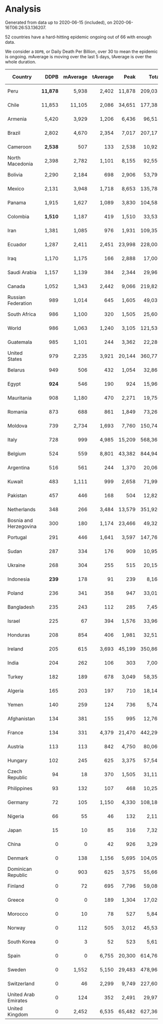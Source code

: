 
# Analysis

Generated from data up to 2020-06-15 (included), on 2020-06-16T06:26:53.136207.

52 countries have a hard-hitting epidemic ongoing out of 66 with enough data.

We consider a `DDPB`, or Daily Death Per Billion, over 30 to mean the epidemic is ongoing.
mAverage is moving over the last 5 days, tAverage is over the whole duration.


| Country | DDPB | mAverage | tAverage | Peak | Total | Start | Peak Date | End | Duration |  Status |
|---------|-----:|---------:|---------:|-----:|------:|-------|-----------|-----|----------|---------|
| Peru | **11,878** | 5,938 | 2,402 | 11,878 | 209,033 | 2020-03-20 | 2020-06-15 | None | 87 days | ongoing |
| Chile | 11,853 | 11,105 | 2,086 | 34,651 | 177,383 | 2020-03-22 | 2020-06-08 | None | 85 days | ongoing |
| Armenia | 5,420 | 3,929 | 1,206 | 6,436 | 96,514 | 2020-03-27 | 2020-06-02 | None | 80 days | ongoing |
| Brazil | 2,802 | 4,670 | 2,354 | 7,017 | 207,175 | 2020-03-19 | 2020-06-05 | None | 88 days | ongoing |
| Cameroon | **2,538** | 507 | 133 | 2,538 | 10,922 | 2020-03-25 | 2020-06-15 | None | 82 days | ongoing |
| North Macedonia | 2,398 | 2,782 | 1,101 | 8,155 | 92,556 | 2020-03-23 | 2020-06-14 | None | 84 days | ongoing |
| Bolivia | 2,290 | 2,184 | 698 | 2,906 | 53,791 | 2020-03-30 | 2020-06-03 | None | 77 days | ongoing |
| Mexico | 2,131 | 3,948 | 1,718 | 8,653 | 135,788 | 2020-03-28 | 2020-06-04 | None | 79 days | ongoing |
| Panama | 1,915 | 1,627 | 1,089 | 3,830 | 104,588 | 2020-03-11 | 2020-06-07 | None | 96 days | ongoing |
| Colombia | **1,510** | 1,187 | 419 | 1,510 | 33,537 | 2020-03-27 | 2020-06-15 | None | 80 days | ongoing |
| Iran | 1,381 | 1,085 | 976 | 1,931 | 109,357 | 2020-02-24 | 2020-04-04 | None | 112 days | ongoing |
| Ecuador | 1,287 | 2,411 | 2,451 | 23,998 | 228,004 | 2020-03-14 | 2020-05-11 | None | 93 days | ongoing |
| Iraq | 1,170 | 1,175 | 166 | 2,888 | 17,006 | 2020-03-05 | 2020-06-14 | None | 102 days | ongoing |
| Saudi Arabia | 1,157 | 1,139 | 384 | 2,344 | 29,967 | 2020-03-29 | 2020-06-14 | None | 78 days | ongoing |
| Canada | 1,052 | 1,343 | 2,442 | 9,066 | 219,826 | 2020-03-17 | 2020-05-06 | None | 90 days | ongoing |
| Russian Federation | 989 | 1,014 | 645 | 1,605 | 49,039 | 2020-03-31 | 2020-05-29 | None | 76 days | ongoing |
| South Africa | 986 | 1,100 | 320 | 1,505 | 25,600 | 2020-03-27 | 2020-06-04 | None | 80 days | ongoing |
| World | 986 | 1,063 | 1,240 | 3,105 | 121,530 | 2020-03-09 | 2020-04-16 | None | 98 days | ongoing |
| Guatemala | 985 | 1,101 | 244 | 3,362 | 22,280 | 2020-03-16 | 2020-06-06 | None | 91 days | ongoing |
| United States | 979 | 2,235 | 3,921 | 20,144 | 360,772 | 2020-03-15 | 2020-04-16 | None | 92 days | ongoing |
| Belarus | 949 | 506 | 432 | 1,054 | 32,868 | 2020-03-31 | 2020-05-09 | None | 76 days | ongoing |
| Egypt | **924** | 546 | 190 | 924 | 15,960 | 2020-03-23 | 2020-06-15 | None | 84 days | ongoing |
| Mauritania | 908 | 1,180 | 470 | 2,271 | 19,750 | 2020-05-04 | 2020-06-11 | None | 42 days | ongoing |
| Romania | 873 | 688 | 861 | 1,849 | 73,265 | 2020-03-22 | 2020-04-10 | None | 85 days | ongoing |
| Moldova | 739 | 2,734 | 1,693 | 7,760 | 150,743 | 2020-03-18 | 2020-06-14 | None | 89 days | ongoing |
| Italy | 728 | 999 | 4,985 | 15,209 | 568,365 | 2020-02-22 | 2020-03-28 | None | 114 days | ongoing |
| Belgium | 524 | 559 | 8,801 | 43,382 | 844,942 | 2020-03-11 | 2020-04-10 | None | 96 days | ongoing |
| Argentina | 516 | 561 | 244 | 1,370 | 20,068 | 2020-03-25 | 2020-03-30 | None | 82 days | ongoing |
| Kuwait | 483 | 1,111 | 999 | 2,658 | 71,998 | 2020-04-04 | 2020-05-16 | None | 72 days | ongoing |
| Pakistan | 457 | 446 | 168 | 504 | 12,825 | 2020-03-31 | 2020-06-12 | None | 76 days | ongoing |
| Netherlands | 348 | 266 | 3,484 | 13,579 | 351,926 | 2020-03-06 | 2020-04-07 | None | 101 days | ongoing |
| Bosnia and Herzegovina | 300 | 180 | 1,174 | 23,466 | 49,321 | 2020-05-04 | 2020-05-04 | None | 42 days | ongoing |
| Portugal | 291 | 446 | 1,641 | 3,597 | 147,765 | 2020-03-17 | 2020-04-03 | None | 90 days | ongoing |
| Sudan | 287 | 334 | 176 | 909 | 10,952 | 2020-04-14 | 2020-05-30 | None | 62 days | ongoing |
| Ukraine | 268 | 304 | 255 | 515 | 20,150 | 2020-03-28 | 2020-06-10 | None | 79 days | ongoing |
| Indonesia | **239** | 178 | 91 | 239 | 8,164 | 2020-03-18 | 2020-06-15 | None | 89 days | ongoing |
| Poland | 236 | 341 | 358 | 947 | 33,019 | 2020-03-15 | 2020-04-25 | None | 92 days | ongoing |
| Bangladesh | 235 | 243 | 112 | 285 | 7,450 | 2020-04-10 | 2020-06-12 | None | 66 days | ongoing |
| Israel | 225 | 67 | 394 | 1,576 | 33,966 | 2020-03-21 | 2020-04-10 | None | 86 days | ongoing |
| Honduras | 208 | 854 | 406 | 1,981 | 32,513 | 2020-03-27 | 2020-06-11 | None | 80 days | ongoing |
| Ireland | 205 | 615 | 3,693 | 45,199 | 350,867 | 2020-03-12 | 2020-04-25 | None | 95 days | ongoing |
| India | 204 | 262 | 106 | 303 | 7,000 | 2020-04-10 | 2020-06-12 | None | 66 days | ongoing |
| Turkey | 182 | 189 | 678 | 3,049 | 58,356 | 2020-03-21 | 2020-04-17 | None | 86 days | ongoing |
| Algeria | 165 | 203 | 197 | 710 | 18,147 | 2020-03-15 | 2020-04-10 | None | 92 days | ongoing |
| Yemen | 140 | 259 | 124 | 736 | 5,743 | 2020-04-30 | 2020-06-14 | None | 46 days | ongoing |
| Afghanistan | 134 | 381 | 155 | 995 | 12,767 | 2020-03-25 | 2020-06-07 | None | 82 days | ongoing |
| France | 134 | 331 | 4,379 | 21,470 | 442,290 | 2020-03-06 | 2020-04-16 | None | 101 days | ongoing |
| Austria | 113 | 113 | 842 | 4,750 | 80,060 | 2020-03-12 | 2020-04-23 | None | 95 days | ongoing |
| Hungary | 102 | 245 | 625 | 3,375 | 57,549 | 2020-03-15 | 2020-04-19 | None | 92 days | ongoing |
| Czech Republic | 94 | 18 | 370 | 1,505 | 31,115 | 2020-03-23 | 2020-04-15 | None | 84 days | ongoing |
| Philippines | 93 | 132 | 107 | 468 | 10,254 | 2020-03-12 | 2020-04-12 | None | 95 days | ongoing |
| Germany | 72 | 105 | 1,150 | 4,330 | 108,186 | 2020-03-13 | 2020-04-15 | None | 94 days | ongoing |
| Nigeria | 66 | 55 | 46 | 132 | 2,117 | 2020-04-30 | 2020-05-11 | None | 46 days | ongoing |
| Japan | 15 | 10 | 85 | 316 | 7,321 | 2020-03-11 | 2020-05-02 | 2020-06-05 | 86 days | finished |
| China | 0 | 0 | 42 | 926 | 3,292 | 2020-01-30 | 2020-04-16 | 2020-04-16 | 77 days | finished |
| Denmark | 0 | 138 | 1,156 | 5,695 | 104,052 | 2020-03-15 | 2020-04-02 | 2020-06-13 | 90 days | finished |
| Dominican Republic | 0 | 903 | 625 | 3,575 | 55,667 | 2020-03-17 | 2020-04-13 | 2020-06-14 | 89 days | finished |
| Finland | 0 | 72 | 695 | 7,796 | 59,080 | 2020-03-21 | 2020-04-22 | 2020-06-14 | 85 days | finished |
| Greece | 0 | 0 | 189 | 1,304 | 17,026 | 2020-03-12 | 2020-04-04 | 2020-06-10 | 90 days | finished |
| Morocco | 0 | 10 | 78 | 527 | 5,845 | 2020-03-28 | 2020-04-05 | 2020-06-10 | 74 days | finished |
| Norway | 0 | 112 | 505 | 3,012 | 45,534 | 2020-03-13 | 2020-04-21 | 2020-06-11 | 90 days | finished |
| South Korea | 0 | 3 | 52 | 523 | 5,619 | 2020-02-23 | 2020-03-10 | 2020-06-10 | 108 days | finished |
| Spain | 0 | 0 | 6,755 | 20,300 | 614,768 | 2020-03-06 | 2020-04-02 | 2020-06-05 | 91 days | finished |
| Sweden | 0 | 1,552 | 5,150 | 29,483 | 478,968 | 2020-03-12 | 2020-04-16 | 2020-06-13 | 93 days | finished |
| Switzerland | 0 | 46 | 2,299 | 9,749 | 227,601 | 2020-03-05 | 2020-04-15 | 2020-06-12 | 99 days | finished |
| United Arab Emirates | 0 | 124 | 352 | 2,491 | 29,977 | 2020-03-21 | 2020-05-10 | 2020-06-14 | 85 days | finished |
| United Kingdom | 0 | 2,452 | 6,535 | 65,482 | 627,369 | 2020-03-10 | 2020-04-30 | 2020-06-14 | 96 days | finished |

